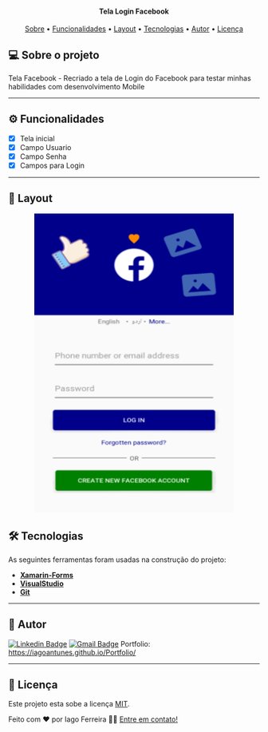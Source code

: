 
<h4 align="center"> 
	Tela Login Facebook
</h4>

<p align="center">
 <a href="#-sobre-o-projeto">Sobre</a> •
 <a href="#-funcionalidades">Funcionalidades</a> •
 <a href="#-layout">Layout</a> • 
 <a href="#-tecnologias">Tecnologias</a> • 
 <a href="#-autor">Autor</a> • 
 <a href="#user-content--licença">Licença</a>
</p>


## 💻 Sobre o projeto

 Tela Facebook - Recriado a tela de Login do Facebook para testar minhas habilidades com desenvolvimento Mobile

---

## ⚙️ Funcionalidades

- [x] Tela inicial
- [x] Campo Usuario
- [x] Campo Senha
- [x] Campos para Login
---

## 🎨 Layout

<div align="center">
 <img alt="Made by tgmarinho" src="https://github.com/IagoAntunes/LoginFacebook/blob/master/LoginFacebook/LoginFacebook.UWP/Assets/fb-login-clone.png" width="400" height="600">

</div>

## 🛠 Tecnologias

As seguintes ferramentas foram usadas na construção do projeto:

-   **[Xamarin-Forms](https://dotnet.microsoft.com/en-us/apps/xamarin)**
-   **[VisualStudio](https://visualstudio.microsoft.com/pt-br/downloads/)**
-   **[Git](https://git-scm.com/)**

---
## 🦸 Autor

[![Linkedin Badge](https://img.shields.io/badge/-IagoFerreira-blue?style=flat-square&logo=Linkedin&logoColor=white&link=https://www.linkedin.com/in/iagoaferreira/)](https://www.linkedin.com/in/iagoaferreira/) [![Gmail Badge](https://img.shields.io/badge/-iagoantunes.f@gmail.com-c14438?style=flat-square&logo=Gmail&logoColor=white&link=mailto:iagoantunes.f@gmail.com)](mailto:iagoantunes.f@gmail.com)
Portfolio: https://iagoantunes.github.io/Portfolio/

---

## 📝 Licença

Este projeto esta sobe a licença [MIT](./LICENSE).

Feito com ❤️ por Iago Ferreira 👋🏽 [Entre em contato!](https://www.linkedin.com/in/iagoaferreira/)
